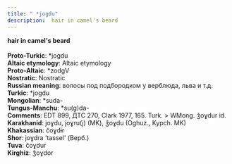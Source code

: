 ```yaml
---
title: " *jogdu"
description:  hair in camel's beard
---
```

<strong> hair in camel's beard</strong><br><br>
<strong>Proto-Turkic</strong>:  *jogdu<br>
<strong>Altaic etymology</strong>:  Altaic etymology<br>
<strong> Proto-Altaic</strong>:  *zodgV<br>
<strong>Nostratic</strong>:  Nostratic<br>
<strong>Russian meaning</strong>:  волосы под подбородком у верблюда, льва и т.д.<br>
<strong>Turkic</strong>:  *jogdu<br>
<strong>Mongolian</strong>:  *suda-<br>
<strong>Tungus-Manchu</strong>:  *su(g)da-<br>
<strong>Comments</strong>:  EDT 899, ДТС 270, Clark 1977, 165. Turk. > WMong. ǯoɣdur id.<br>
<strong>Karakhanid</strong>:  joɣdu, joɣru(j) (MK), ǯoɣdu (Oghuz., Kypch. MK)<br>
<strong>Khakassian</strong>:  čoɣdɨr<br>
<strong>Shor</strong>:  joɣdra 'tassel' (Верб.)<br>
<strong>Tuva</strong>:  čoɣdur<br>
<strong>Kirghiz</strong>:  ǯoɣdor<br>


